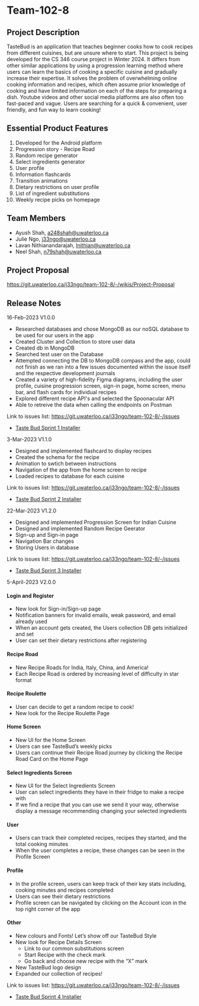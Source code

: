 # Team-102-8



## Project Description
TasteBud is an application that teaches beginner cooks how to cook recipes from different cuisines, but are unsure where to start. This project is being developed for the CS 346 course project in Winter 2024. It differs from other similar applications by using a progression learning method where users can learn the basics of cooking a specific cuisine and gradually increase their expertise. It solves the problem of overwhelming online cooking information and recipes, which often assume prior knowledge of cooking and have limited information on each of the steps for preparing a dish. Youtube videos and other social media platforms are also often too fast-paced and vague. Users are searching for a quick & convenient, user friendly, and fun way to learn cooking!

## Essential Product Features
1. Developed for the Android platform
2. Progression story - Recipe Road
3. Random recipe generator
4. Select ingredients generator
5. User profile
6. Information flashcards
7. Transition animations
8. Dietary restrictions on user profile
9. List of ingredient substitutions
10. Weekly recipe picks on homepage

## Team Members
- Ayush Shah, a248shah@uwaterloo.ca
- Julie Ngo, j33ngo@uwaterloo.ca
- Lavan Nithianandarajah, lnithian@uwaterloo.ca
- Neel Shah, n79shah@uwaterloo.ca

## Project Proposal
https://git.uwaterloo.ca/j33ngo/team-102-8/-/wikis/Project-Proposal

## Release Notes
16-Feb-2023
V1.0.0

- Researched databases and chose MongoDB as our noSQL database to be used for our users in the app
- Created Cluster and Collection to store user data
- Created db in MongoDB
- Searched test user on the Database
- Attempted connecting the DB to MongoDB compass and the app, could not finish as we ran into a few issues documented within the issue itself and the respective development journals 
- Created a variety of high-fidelity Figma diagrams, including the user profile, cuisine progression screen, sign-in page, home screen, menu bar, and flash cards for individual recipes
- Explored different recipe API's and selected the Spoonacular API
- Able to retreive the data when calling the endpoints on Postman

Link to issues list: https://git.uwaterloo.ca/j33ngo/team-102-8/-/issues

- [Taste Bud Sprint 1 Installer](./TasteBudSprint1.apk)

3-Mar-2023
V1.1.0

- Designed and implemented flashcard to display recipes
- Created the schema for the recipe
- Animation to swtich between instructions
- Navigation of the app from the home screen to recipe
- Loaded recipes to database for each cuisine

Link to issues list: https://git.uwaterloo.ca/j33ngo/team-102-8/-/issues
- [Taste Bud Sprint 2 Installer](./TasteBudSprint2.apk)

22-Mar-2023
V1.2.0

- Designed and implemented Progression Screen for Indian Cuisine
- Designed and implemented Random Recipe Geerator
- Sign-up and Sign-in page
- Navigation Bar changes
- Storing Users in database

Link to issues list: https://git.uwaterloo.ca/j33ngo/team-102-8/-/issues

- [Taste Bud Sprint 3 Installer](./TasteBudSprint3.apk)

5-April-2023
V2.0.0
#### Login and Register
- New look for Sign-in/Sign-up page
- Notification banners for invalid emails, weak password, and email already used
- When an account gets created, the Users collection DB gets initialized and set
- User can set their dietary restrictions after registering

#### Recipe Road
- New Recipe Roads for India, Italy, China, and America!
- Each Recipe Road is ordered by increasing level of difficulty in star format

#### Recipe Roulette
- User can decide to get a random recipe to cook!
- New look for the Recipe Roulette Page

#### Home Screen
- New UI for the Home Screen
- Users can see TasteBud’s weekly picks
- Users can continue their Recipe Road journey by clicking the Recipe Road Card on the Home Page

#### Select Ingredients Screen
- New UI for the Select Ingredients Screen
- User can select ingredients they have in their fridge to make a recipe with
- If we find a recipe that you can use we send it your way, otherwise display a message recommending changing your selected ingredients

#### User
- Users can track their completed recipes, recipes they started, and the total cooking minutes
- When the user completes a recipe, these changes can be seen in the Profile Screen

#### Profile
- In the profile screen, users can keep track of their key stats including, cooking minutes and recipes completed
- Users can see their dietary restrictions
- Profile screen can be navigated by clicking on the Account icon in the top right corner of the app

#### Other
- New colours and Fonts! Let’s show off our TasteBud Style
- New look for Recipe Details Screen
    - Link to our common substitutions screen 
    - Start Recipe with the check mark
    - Go back and choose new recipe with the “X” mark
- New TasteBud logo design
- Expanded our collection of recipes! 

Link to issues list: https://git.uwaterloo.ca/j33ngo/team-102-8/-/issues
- [Taste Bud Sprint 4 Installer](./TasteBud.apk)


